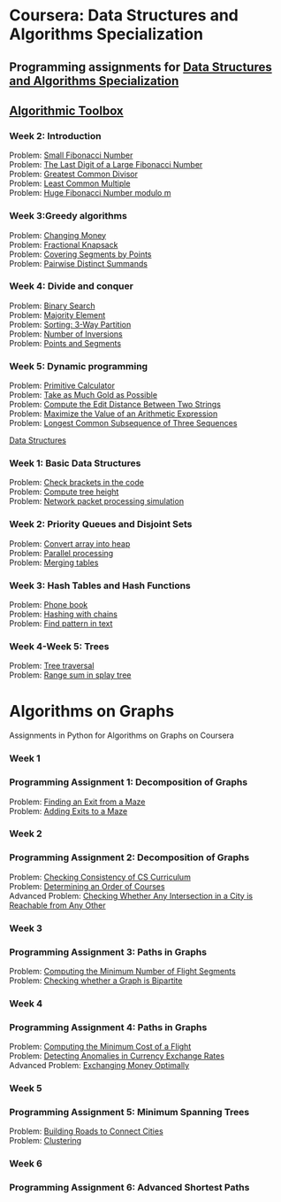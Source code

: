 # Coursera: Data Structures and Algorithms Specialization

## Programming assignments for [Data Structures and Algorithms Specialization](https://www.coursera.org/specializations/data-structures-algorithms>) </br>

## [Algorithmic Toolbox](https://www.coursera.org/learn/Algorithmic-Toolbox) </br>

### Week 2: Introduction

Problem: [Small Fibonacci Number](https://github.com/Sergei-Morozov/Coursera_Data-Structures-and-Algorithms/blob/master/Algorithmic-Toolbox/week2/fib.py) </br>
Problem: [The Last Digit of a Large Fibonacci Number](https://github.com/Sergei-Morozov/Coursera_Data-Structures-and-Algorithms/blob/master/Algorithmic-Toolbox/week2/fibonacci_last_digit.py) </br>
Problem: [Greatest Common Divisor](https://github.com/Sergei-Morozov/Coursera_Data-Structures-and-Algorithms/blob/master/Algorithmic-Toolbox/week2/gcd.py) </br>
Problem: [Least Common Multiple](https://github.com/Sergei-Morozov/Coursera_Data-Structures-and-Algorithms/blob/master/Algorithmic-Toolbox/week2/lcm.py) </br>
Problem: [Huge Fibonacci Number modulo m](https://github.com/Sergei-Morozov/Coursera_Data-Structures-and-Algorithms/blob/master/Algorithmic-Toolbox/week2/fibonacci_huge.py) </br>

### Week 3:Greedy algorithms

Problem: [Changing Money](https://github.com/Sergei-Morozov/Coursera_Data-Structures-and-Algorithms/blob/master/Algorithmic-Toolbox/week3/change.py) </br>
Problem: [Fractional Knapsack](https://github.com/Sergei-Morozov/Coursera_Data-Structures-and-Algorithms/blob/master/Algorithmic-Toolbox/week3/fractional_knapsack.py) </br>
Problem: [Covering Segments by Points](https://github.com/Sergei-Morozov/Coursera_Data-Structures-and-Algorithms/blob/master/Algorithmic-Toolbox/week3/covering_segments.py) </br>
Problem: [Pairwise Distinct Summands](https://github.com/Sergei-Morozov/Coursera_Data-Structures-and-Algorithms/blob/master/Algorithmic-Toolbox/week3/different_summands.py) </br>

### Week 4: Divide and conquer

Problem: [Binary Search](https://github.com/Sergei-Morozov/Coursera_Data-Structures-and-Algorithms/blob/master/Algorithmic-Toolbox/week4/binary_search.py) </br>
Problem: [Majority Element](https://github.com/Sergei-Morozov/Coursera_Data-Structures-and-Algorithms/blob/master/Algorithmic-Toolbox/week4/majority_element.py) </br>
Problem: [Sorting: 3-Way Partition](https://github.com/Sergei-Morozov/Coursera_Data-Structures-and-Algorithms/blob/master/Algorithmic-Toolbox/week4/sorting.py) </br>
Problem: [Number of Inversions](https://github.com/Sergei-Morozov/Coursera_Data-Structures-and-Algorithms/blob/master/Algorithmic-Toolbox/week4/inversions.py) </br>
Problem: [Points and Segments](https://github.com/Sergei-Morozov/Coursera_Data-Structures-and-Algorithms/blob/master/Algorithmic-Toolbox/week4/points_and_segments.py) </br>

### Week 5: Dynamic programming

Problem: [Primitive Calculator](https://github.com/Sergei-Morozov/Coursera_Data-Structures-and-Algorithms/blob/master/Algorithmic-Toolbox/week5/primitive_calculator.py) </br>
Problem: [Take as Much Gold as Possible](https://github.com/Sergei-Morozov/Coursera_Data-Structures-and-Algorithms/blob/master/Algorithmic-Toolbox/week5/knapsack.py) </br>
Problem: [Compute the Edit Distance Between Two Strings](https://github.com/Sergei-Morozov/Coursera_Data-Structures-and-Algorithms/blob/master/Algorithmic-Toolbox/week5/edit_distance.py) </br>
Problem: [Maximize the Value of an Arithmetic Expression](https://github.com/Sergei-Morozov/Coursera_Data-Structures-and-Algorithms/blob/master/Algorithmic-Toolbox/week5/placing_parentheses.py) </br>
Problem: [Longest Common Subsequence of Three Sequences](https://github.com/Sergei-Morozov/Coursera_Data-Structures-and-Algorithms/blob/master/Algorithmic-Toolbox/week5/lcs3.py) </br>

[Data Structures](https://www.coursera.org/learn/data-structures/) </br>

### Week 1: Basic Data Structures

Problem: [Check brackets in the code](https://github.com/Sergei-Morozov/Coursera_Data-Structures-and-Algorithms/blob/master/Data-Structures/week1/check_brackets_in_code/check_brackets.py) </br>
Problem: [Compute tree height](https://github.com/Sergei-Morozov/Coursera_Data-Structures-and-Algorithms/blob/master/Data-Structures/week1/tree_height/tree-height.py) </br>
Problem: [Network packet processing simulation](https://github.com/Sergei-Morozov/Coursera_Data-Structures-and-Algorithms/blob/master/Data-Structures/week1/network_packet_processing_simulation/process_packages.py) </br>

### Week 2: Priority Queues and Disjoint Sets

Problem: [Convert array into heap](https://github.com/Sergei-Morozov/Coursera_Data-Structures-and-Algorithms/blob/master/Data-Structures/week2/make_heap) </br>
Problem: [Parallel processing](https://github.com/Sergei-Morozov/Coursera_Data-Structures-and-Algorithms/blob/master/Data-Structures/week2/job_queue/job_queue.py) </br>
Problem: [Merging tables](https://github.com/Sergei-Morozov/Coursera_Data-Structures-and-Algorithms/blob/master/Data-Structures/week2/merging_tables/merging_tables.py) </br>

### Week 3: Hash Tables and Hash Functions

Problem: [Phone book](https://github.com/Sergei-Morozov/Coursera_Data-Structures-and-Algorithms/blob/master/Data-Structures/week3/phone_book/phone_book.py) </br>
Problem: [Hashing with chains](https://github.com/Sergei-Morozov/Coursera_Data-Structures-and-Algorithms/blob/master/Data-Structures/week3/hash_chains/hash_chains.py) </br>
Problem: [Find pattern in text](https://github.com/Sergei-Morozov/Coursera_Data-Structures-and-Algorithms/blob/master/Data-Structures/week3/hash_substring/hash_substring.py) </br>

### Week 4-Week 5: Trees

Problem: [Tree traversal](https://github.com/Sergei-Morozov/Coursera_Data-Structures-and-Algorithms/blob/master/Data-Structures/week5/tree_orders/tree-orders.py) </br>
Problem: [Range sum in splay tree](https://github.com/Sergei-Morozov/Coursera_Data-Structures-and-Algorithms/blob/master/Data-Structures/week5/set_range_sum/set_range_sum.py) </br>

# Algorithms on Graphs
Assignments in Python for Algorithms on Graphs on Coursera

### Week 1
### Programming Assignment 1: Decomposition of Graphs
Problem: [Finding an Exit from a Maze](https://github.com/Sergei-Morozov/Coursera_Data-Structures-and-Algorithms/blob/master/Algorithms%20on%20Graphs/week1/reachability/reachability.py) </br>
Problem: [Adding Exits to a Maze](https://github.com/Sergei-Morozov/Coursera_Data-Structures-and-Algorithms/blob/master/Algorithms%20on%20Graphs/week1/connected_components/connected_components.py) </br>

### Week 2
### Programming Assignment 2: Decomposition of Graphs
Problem: [Checking Consistency of CS Curriculum](https://github.com/Sergei-Morozov/Coursera_Data-Structures-and-Algorithms/blob/master/Algorithms%20on%20Graphs/week2/acyclicity/acyclicity.py) </br>
Problem: [Determining an Order of Courses](https://github.com/Sergei-Morozov/Coursera_Data-Structures-and-Algorithms/blob/master/Algorithms%20on%20Graphs/week2/toposort/toposort.py) </br>
Advanced Problem: [Checking Whether Any Intersection in a City
is Reachable from Any Other](https://github.com/Sergei-Morozov/Coursera_Data-Structures-and-Algorithms/blob/master/Algorithms%20on%20Graphs/week2/strongly_connected/strongly_connected.py) </br>

### Week 3
### Programming Assignment 3: Paths in Graphs
Problem: [Computing the Minimum Number of Flight Segments](https://github.com/Sergei-Morozov/Coursera_Data-Structures-and-Algorithms/blob/master/Algorithms%20on%20Graphs/week3/bfs/bfs.py) </br>
Problem: [Checking whether a Graph is Bipartite](https://github.com/Sergei-Morozov/Coursera_Data-Structures-and-Algorithms/blob/master/Algorithms%20on%20Graphs/week3/bipartite/bipartite.py) </br>

### Week 4
### Programming Assignment 4: Paths in Graphs
Problem: [Computing the Minimum Cost of a Flight](https://github.com/Sergei-Morozov/Coursera_Data-Structures-and-Algorithms/blob/master/Algorithms%20on%20Graphs/week4/dijkstra/dijkstra.py) </br>
Problem: [Detecting Anomalies in Currency Exchange Rates](https://github.com/Sergei-Morozov/Coursera_Data-Structures-and-Algorithms/blob/master/Algorithms%20on%20Graphs/week4/negative_cycle/negative_cycle.py) </br>
Advanced Problem: [Exchanging Money Optimally](https://github.com/Sergei-Morozov/Coursera_Data-Structures-and-Algorithms/blob/master/Algorithms%20on%20Graphs/week4/shortest_paths/shortest_paths.py) </br>

### Week 5
### Programming Assignment 5: Minimum Spanning Trees
Problem: [Building Roads to Connect Cities](https://github.com/Sergei-Morozov/Coursera_Data-Structures-and-Algorithms/blob/master/Algorithms%20on%20Graphs/week5/connecting_points/connecting_points.py) </br>
Problem: [Clustering](https://github.com/Sergei-Morozov/Coursera_Data-Structures-and-Algorithms/blob/master/Algorithms%20on%20Graphs/week5/clustering/clustering.py) </br>

### Week 6
### Programming Assignment 6: Advanced Shortest Paths
